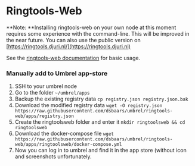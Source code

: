 # Ringtools-Web

**Note: **Installing ringtools-web on your own node at this moment requires some experience with the command-line. This will be improved in the near future. You can also use the public version on [https://ringtools.djuri.nl/](https://ringtools.djuri.nl)

See the [ringtools-web documentation](https://dsbaars.gitbook.io/ringtools-web/basic-usage) for basic usage.

### Manually add to Umbrel app-store

1. SSH to your umbrel node
2. Go to the folder `~/umbrel/apps`
3. Backup the existing registry data `cp registry.json registry.json.bak`
4. Download the modified registry data `wget -O registry.json https://raw.githubusercontent.com/dsbaars/umbrel/ringtools-web/apps/registry.json`
5. Create the ringtoolsweb folder and enter it `mkdir ringtoolsweb && cd ringtoolsweb`
6. Download the docker-compose file `wget https://raw.githubusercontent.com/dsbaars/umbrel/ringtools-web/apps/ringtoolsweb/docker-compose.yml`
7. Now you can log in to umbrel and find it in the app store (without icon and screenshots unfortunately.
